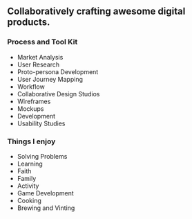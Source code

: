 ## Collaboratively crafting awesome digital products. 

### Process and Tool Kit
* Market Analysis
* User Research
* Proto-persona Development 
* User Journey Mapping
* Workflow
* Collaborative Design Studios
* Wireframes
* Mockups
* Development
* Usability Studies

### Things I enjoy
* Solving Problems
* Learning
* Faith
* Family
* Activity
* Game Development
* Cooking
* Brewing and Vinting

